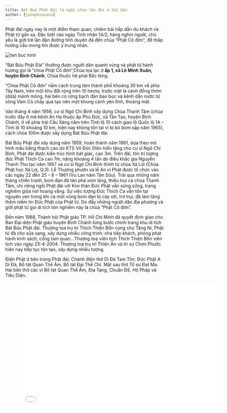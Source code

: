 ```yaml
---
title: Bát Bửu Phật Đài là ngôi chùa lâu đời ở Sài Gòn
author: [josephsavona]
---
```


Phật đài ngày nay là một điểm tham quan, chiêm bái hấp dẫn du khách và Phật tử gần xa. Đặc biệt vào ngày Tình nhân 14/2, hàng nghìn người, chủ yếu là giới trẻ lận đận đường tình duyên đã đến chùa “Phật Cô đơn”, để thắp hương cầu mong tìm được ý trung nhân.

![ten buc hinh](http://chuanoitieng.com/wp-content/uploads/Bat-Buu-Phat-Dai.jpg "ten buc hinh")

“Bát Bửu Phật Đài” thường được người dân quanh vùng và phật tử hành hương gọi là “chùa Phật Cô đơn”,Chùa tọa lạc ở **ấp 1, xã Lê Minh Xuân, huyện Bình Chánh**, Chùa thuộc hệ phái Bắc tông.

“Chùa Phật Cô đơn” nằm cách trung tâm thành phố khoảng 30 km về phía Tây Nam, trên một khu đất rộng trên 10 hecta, trước mặt là cánh đồng thơm (dứa) mênh mông, hai bên có rừng bạch đàn bao bọc và kênh dẫn nước từ sông Vàm Cỏ chảy qua tạo nên một khung cảnh yên tĩnh, thoáng mát.

Vào tháng 4 năm 1956, cư sĩ Ngô Chí Bình xây dựng Chùa Thanh Tâm (chùa trước đây ở mé kênh An Hạ thuộc ấp Phú Đức, xã Tân Tạo, huyện Bình Chánh, ở về phía trái Cầu Xáng nằm trên Tỉnh lộ 10 cách giao lộ Quốc lộ 1A – Tỉnh lộ 10 khoảng 10 km, hiện nay không tồn tại vì bị bỏ bom sập năm 1965), cách chùa 100m được  xây dựng Bát Bửu Phật đài.

Bát Bửu Phật đài xây dựng năm 1959, hoàn thành năm 1961, dựa theo mô hình mẫu bằng thạch cao do KTS Võ Đức Diên hiến tặng cho cư sĩ Ngô Chí Bình, Phật đài được kiến trúc hình bát giác, cao 3m. Trên đài, tôn trí tượng đức Phật Thích Ca cao 7m, nặng khoảng 4 tấn do điêu khắc gia Nguyễn Thanh Thu tạc năm 1957 và cư sĩ Ngô Chí Bình thỉnh từ chùa Xá Lợi (Chùa Phật học Xá Lợi, Q.3). Lễ Thượng phướn và lễ An vị Phật được tổ chức vào các ngày 22 đến 25 – 8 – 1961 (Vu Lan năm Tân Sửu).
Trải qua những năm tháng chiến tranh, bom đạn đã tàn phá xóm làng, thiêu trụi cả chùa Thanh Tâm, chỉ riêng ngôi Phật đài với Kim thân Đức Phật vẫn sừng sững, trang nghiêm giữa nơi hoang vắng. Sự việc tượng Đức Thích Ca vẫn tồn tại nguyên vẹn trong khi cả một vùng bom đạn bị cày xới, trơ trụi, đã làm tăng thêm niềm tin Đức Phật của Phật tử. Do đấy  những người dân địa phương và giới phật tử gọi di tích tôn nghiêm này là chùa “Phật Cô đơn”.

Đến năm 1988, Thành hội Phật giáo TP. Hồ Chí Minh đã quyết định giao cho Ban Đại diện Phật giáo huyện Bình Chánh từng bước chỉnh trang khu di tích Bát Bửu Phật đài. Thượng tọa trụ trì Thích Thiện Bổn cùng chư Tăng Ni, Phật tử đã cho sửa sang, xây dựng nhiều công trình: nhà tiếp khách, phòng phát hành kinh sách, cổng tam quan…Thượng toạ viên tịch Thích Thiện Bổn viên tịch vào ngày 23-4-2004. Thượng toạ trụ trì Thiện Ấn và tri sự Chơn Phước hiện nay tiếp tục tôn tạo, xây dựng nhiều tượng.

Điện Phật ở bên trong Phật đài. Chánh điện thờ Di Đà Tam Tôn: Đức Phật A Di Đà, Bồ tát Quan Thế Âm, Bồ tát Đại Thế Chí. Mặt sau thờ Tổ sư Đạt Ma. Hai bên thờ các vị Bồ tát Quan Thế Âm, Địa Tạng, Chuẩn Đề, Hộ Pháp và Tiêu Diện. 


<figure><iframe width="650" height="400" src="//www.youtube-nocookie.com/embed/RNP1s2mABH0" frameborder="0" allowfullscreen></iframe></figure>